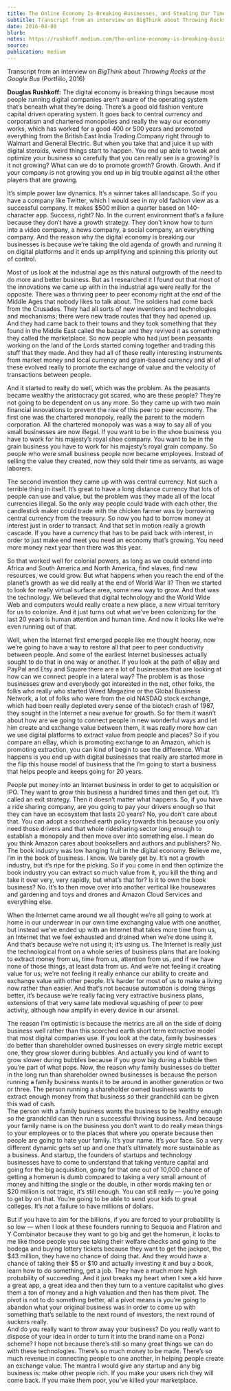 ```yaml
---
title: The Online Economy Is Breaking Businesses, and Stealing Our Time and Energy
subtitle: Transcript from an interview on BigThink about Throwing Rocks at the Google Bus (Portfilio, 2016)
date: 2016-04-08
blurb:
notes: https://rushkoff.medium.com/the-online-economy-is-breaking-businesses-and-stealing-our-time-and-energy-d62382048a64
source:
publication: medium
---
```


Transcript from an interview on _BigThink_ about _Throwing Rocks at the Google Bus_ (Portfilio, 2016)

**Douglas Rushkoff:** The digital economy is breaking things because most people running digital companies aren’t aware of the operating system that’s beneath what they’re doing. There’s a good old fashion venture capital driven operating system. It goes back to central currency and corporatism and chartered monopolies and really the way our economy works, which has worked for a good 400 or 500 years and promoted everything from the British East India Trading Company right through to Walmart and General Electric. But when you take that and juice it up with digital steroids, weird things start to happen. You end up able to tweak and optimize your business so carefully that you can really see is a growing? Is it not growing? What can we do to promote growth? Growth. Growth. And if your company is not growing you end up in big trouble against all the other players that are growing.

It’s simple power law dynamics. It’s a winner takes all landscape. So if you have a company like Twitter, which I would see in my old fashion view as a successful company. It makes $500 million a quarter based on 140-character app. Success, right? No. In the current environment that’s a failure because they don’t have a growth strategy. They don’t know how to turn into a video company, a news company, a social company, an everything company. And the reason why the digital economy is breaking our businesses is because we’re taking the old agenda of growth and running it on digital platforms and it ends up amplifying and spinning this priority out of control.

Most of us look at the industrial age as this natural outgrowth of the need to do more and better business. But as I researched it I found out that most of the innovations we came up with in the industrial age were really for the opposite. There was a thriving peer to peer economy right at the end of the Middle Ages that nobody likes to talk about. The soldiers had come back from the Crusades. They had all sorts of new inventions and technologies and mechanisms; there were new trade routes that they had opened up. And they had came back to their towns and they took something that they found in the Middle East called the bazaar and they revived it as something they called the marketplace. So now people who had just been peasants working on the land of the Lords started coming together and trading this stuff that they made. And they had all of these really interesting instruments from market money and local currency and grain-based currency and all of these evolved really to promote the exchange of value and the velocity of transactions between people.

And it started to really do well, which was the problem. As the peasants became wealthy the aristocracy got scared, who are these people? They’re not going to be dependent on us any more. So they came up with two main financial innovations to prevent the rise of this peer to peer economy. The first one was the chartered monopoly, really the parent to the modern corporation. All the chartered monopoly was was a way to say all of you small businesses are now illegal. If you want to be in the shoe business you have to work for his majesty’s royal shoe company. You want to be in the grain business you have to work for his majesty’s royal grain company. So people who were small business people now became employees. Instead of selling the value they created, now they sold their time as servants, as wage laborers.

The second invention they came up with was central currency. Not such a terrible thing in itself. It’s great to have a long distance currency that lots of people can use and value, but the problem was they made all of the local currencies illegal. So the only way people could trade with each other, the candlestick maker could trade with the chicken farmer was by borrowing central currency from the treasury. So now you had to borrow money at interest just in order to transact. And that set in motion really a growth cascade. If you have a currency that has to be paid back with interest, in order to just make end meet you need an economy that’s growing. You need more money next year than there was this year.

So that worked well for colonial powers, as long as we could extend into Africa and South America and North America, find slaves, find new resources, we could grow. But what happens when you reach the end of the planet’s growth as we did really at the end of World War II? Then we started to look for really virtual surface area, some new way to grow. And that was the technology. We believed that digital technology and the World Wide Web and computers would really create a new place, a new virtual territory for us to colonize. And it just turns out what we’ve been colonizing for the last 20 years is human attention and human time. And now it looks like we’re even running out of that.

Well, when the Internet first emerged people like me thought hooray, now we’re going to have a way to restore all that peer to peer conductivity between people. And some of the earliest Internet businesses actually sought to do that in one way or another. If you look at the path of eBay and PayPal and Etsy and Square there are a lot of businesses that are looking at how can we connect people in a lateral way? The problem is as those businesses grew and everybody got interested in the net, other folks, the folks who really who started Wired Magazine or the Global Business Network, a lot of folks who were from the old NASDAQ stock exchange, which had been really depleted every sense of the biotech crash of 1987, they sought in the Internet a new avenue for growth. So for them it wasn’t about how are we going to connect people in new wonderful ways and let him create and exchange value between them, it was really more how can we use digital platforms to extract value from people and places? So if you compare an eBay, which is promoting exchange to an Amazon, which is promoting extraction, you can kind of begin to see the difference. What happens is you end up with digital businesses that really are started more in the flip this house model of business that the I’m going to start a business that helps people and keeps going for 20 years.

People put money into an Internet business in order to get to acquisition or IPO. They want to grow this business a hundred times and then get out. It’s called an exit strategy. Then it doesn’t matter what happens. So, if you have a ride sharing company, are you going to pay your drivers enough so that they can have an ecosystem that lasts 20 years? No, you don’t care about that. You can adopt a scorched earth policy towards this because you only need those drivers and that whole ridesharing sector long enough to establish a monopoly and then move over into something else. I mean do you think Amazon cares about booksellers and authors and publishers? No. The book industry was low hanging fruit in the digital economy. Believe me, I’m in the book of business. I know. We barely get by. It’s not a growth industry, but it’s ripe for the picking. So if you come in and then optimize the book industry you can extract so much value from it, you kill the thing and take it over very, very rapidly, but what’s that for? Is it to own the book business? No. It’s to then move over into another vertical like housewares and gardening and toys and drones and Amazon Cloud Services and everything else.

When the Internet came around we all thought we’re all going to work at home in our underwear in our own time exchanging value with one another, but instead we’ve ended up with an Internet that takes more time from us, an Internet that we feel exhausted and drained when we’re done using it. And that’s because we’re not using it; it’s using us. The Internet is really just the technological front on a whole series of business plans that are looking to extract money from us, time from us, attention from us, and if we have none of those things, at least data from us. And we’re not feeling it creating value for us; we’re not feeling it really enhance our ability to create and exchange value with other people. It’s harder for most of us to make a living now rather than easier. And that’s not because automation is doing things better, it’s because we’re really facing very extractive business plans, extensions of that very same late medieval squashing of peer to peer activity, although now amplify in every device in our arsenal.

The reason I’m optimistic is because the metrics are all on the side of doing business well rather than this scorched earth short term extractive model that most digital companies use. If you look at the data, family businesses do better than shareholder owned businesses on every single metric except one, they grow slower during bubbles. And actually you kind of want to grow slower during bubbles because if you grow big during a bubble then you’re part of what pops. Now, the reason why family businesses do better in the long run than shareholder owned businesses is because the person running a family business wants it to be around in another generation or two or three. The person running a shareholder owned business wants to extract enough money from that business so their grandchild can be given this wad of cash.  
The person with a family business wants the business to be healthy enough so the grandchild can then run a successful thriving business. And because your family name is on the business you don’t want to do really mean things to your employees or to the places that where you operate because then people are going to hate your family. It’s your name. It’s your face. So a very different dynamic gets set up and one that’s ultimately more sustainable as a business. And startup, the founders of startups and technology businesses have to come to understand that taking venture capital and going for the big acquisition, going for that one out of 10,000 chance of getting a homerun is dumb compared to taking a very small amount of money and hitting the single or the double, in other words making ten or $20 million is not tragic, it’s still enough. You can still really — you’re going to get by on that. You’re going to be able to send your kids to great colleges. It’s not a failure to have millions of dollars.

But if you have to aim for the billions, if you are forced to your probability is so low — when I look at these founders running to Sequoia and Flatiron and Y Combinator because they want to go big and get the homerun, it looks to me like those people you see taking their welfare checks and going to the bodega and buying lottery tickets because they want to get the jackpot, the $43 million, they have no chance of doing that. And they would have a chance of taking their $5 or $10 and actually investing it and buy a book, learn how to do something, get a job. They have a much more high probability of succeeding. And it just breaks my heart when I see a kid have a great app, a great idea and then they turn to a venture capitalist who gives them a ton of money and a high valuation and then has them pivot. The pivot is not to do something better, all a pivot means is you’re going to abandon what your original business was in order to come up with something that’s sellable to the next round of investors, the next round of suckers really.  
And do you really want to throw away your business? Do you really want to dispose of your idea in order to turn it into the brand name on a Ponzi scheme? I hope not because there’s still so many great things we can do with these technologies. There’s so much money to be made. There’s so much revenue in connecting people to one another, in helping people create an exchange value. The mantra I would give any startup and any big business is: make other people rich. If you make your users rich they will come back. If you make them poor, you’ve killed your marketplace.
